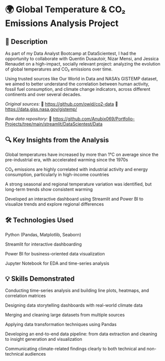 # 🌍 Global Temperature & CO₂ Emissions Analysis Project 

## 📌 Description 
As part of my Data Analyst Bootcamp at DataScientest, I had the opportunity to collaborate with Quentin Dusautoir, Nizar Mensi, and Jessica Renaudet on a high-impact, socially relevant project: analyzing the evolution of global temperatures and CO₂ emissions over time.

Using trusted sources like Our World in Data and NASA’s GISTEMP dataset, we aimed to better understand the correlation between human activity, fossil fuel consumption, and climate change indicators, across different continents and over several decades.

*Original sources:*
🔗 https://github.com/owid/co2-data
🔗 https://data.giss.nasa.gov/gistemp/

*Raw data repository:*
📂 https://github.com/Anubix069/Portfolio-Projects/tree/main/streamlit/DataScientest/Data

## 🔍 Key Insights from the Analysis
Global temperatures have increased by more than 1°C on average since the pre-industrial era, with accelerated warming since the 1970s

CO₂ emissions are highly correlated with industrial activity and energy consumption, particularly in high-income countries

A strong seasonal and regional temperature variation was identified, but long-term trends show consistent warming

Developed an interactive dashboard using Streamlit and Power BI to visualize trends and explore regional differences

## 🛠️ Technologies Used
Python (Pandas, Matplotlib, Seaborn)

Streamlit for interactive dashboarding

Power BI for business-oriented data visualization

Jupyter Notebook for EDA and time-series analysis

## 💡 Skills Demonstrated
Conducting time-series analysis and building line plots, heatmaps, and correlation matrices

Designing data storytelling dashboards with real-world climate data

Merging and cleaning large datasets from multiple sources

Applying data transformation techniques using Pandas

Developing an end-to-end data pipeline: from data extraction and cleaning to insight generation and visualization

Communicating climate-related findings clearly to both technical and non-technical audiences

